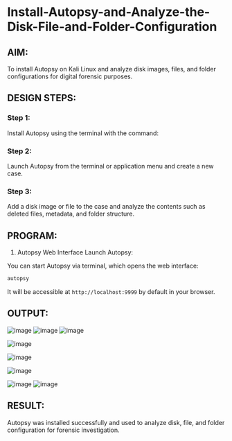 # Install-Autopsy-and-Analyze-the-Disk-File-and-Folder-Configuration
## AIM:
To install Autopsy on Kali Linux and analyze disk images, files, and folder configurations for digital forensic purposes.

## DESIGN STEPS:
### Step 1:
Install Autopsy using the terminal with the command:

### Step 2:
Launch Autopsy from the terminal or application menu and create a new case.

### Step 3:
Add a disk image or file to the case and analyze the contents such as deleted files, metadata, and folder structure.

## PROGRAM:
1. Autopsy Web Interface
Launch Autopsy:

You can start Autopsy via terminal, which opens the web interface:
```bash
autopsy
```
It will be accessible at ```http://localhost:9999``` by default in your browser.

## OUTPUT:
![image](https://github.com/user-attachments/assets/80906fca-159a-4d6f-91b1-0879acd73074)
![image](https://github.com/user-attachments/assets/3187b259-2edf-495b-801c-4f1d9c2659bf)
![image](https://github.com/user-attachments/assets/9cb055ba-5b27-4ad2-a64c-816bbbf828c9)

![image](https://github.com/user-attachments/assets/36e75b8a-6253-4a26-b1a0-149e1056092f)

![image](https://github.com/user-attachments/assets/6da8db99-04b4-4ebc-8fc8-647ec74b77ce)

![image](https://github.com/user-attachments/assets/5c772a4e-11c7-4ed2-9fd2-49ed86adec46)

![image](https://github.com/user-attachments/assets/ce44d676-88b4-4735-bfdd-11ce92bacf10)
![image](https://github.com/user-attachments/assets/1a8d9c96-ed94-4a7b-820c-91fa9388b2fc)

## RESULT:
Autopsy was installed successfully and used to analyze disk, file, and folder configuration for forensic investigation.
